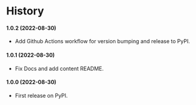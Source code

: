 # History

#### 1.0.2 (2022-08-30)
* Add Github Actions workflow for version bumping and release to PyPI.

#### 1.0.1 (2022-08-30)
* Fix Docs and add content README.

#### 1.0.0 (2022-08-30)
* First release on PyPI.
